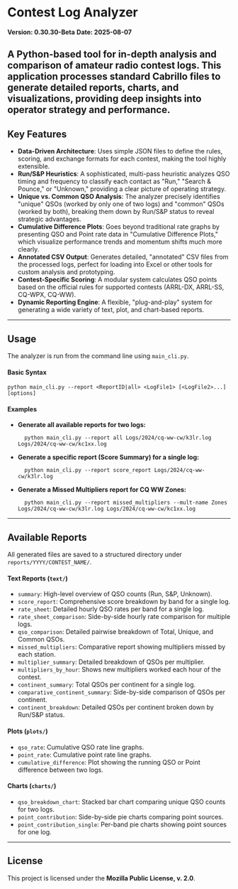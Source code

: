 # Contest Log Analyzer

**Version: 0.30.30-Beta**
**Date: 2025-08-07**

A Python-based tool for in-depth analysis and comparison of amateur radio contest logs. This application processes standard Cabrillo files to generate detailed reports, charts, and visualizations, providing deep insights into operator strategy and performance.
---
## Key Features

* **Data-Driven Architecture**: Uses simple JSON files to define the rules, scoring, and exchange formats for each contest, making the tool highly extensible.
* **Run/S&P Heuristics**: A sophisticated, multi-pass heuristic analyzes QSO timing and frequency to classify each contact as "Run," "Search & Pounce," or "Unknown," providing a clear picture of operating strategy.
* **Unique vs. Common QSO Analysis**: The analyzer precisely identifies "unique" QSOs (worked by only one of two logs) and "common" QSOs (worked by both), breaking them down by Run/S&P status to reveal strategic advantages.
* **Cumulative Difference Plots**: Goes beyond traditional rate graphs by presenting QSO and Point rate data in "Cumulative Difference Plots," which visualize performance trends and momentum shifts much more clearly.
* **Annotated CSV Output**: Generates detailed, "annotated" CSV files from the processed logs, perfect for loading into Excel or other tools for custom analysis and prototyping.
* **Contest-Specific Scoring**: A modular system calculates QSO points based on the official rules for supported contests (ARRL-DX, ARRL-SS, CQ-WPX, CQ-WW).
* **Dynamic Reporting Engine**: A flexible, "plug-and-play" system for generating a wide variety of text, plot, and chart-based reports.

---
## Usage

The analyzer is run from the command line using `main_cli.py`.

#### **Basic Syntax**

    python main_cli.py --report <ReportID|all> <LogFile1> [<LogFile2>...] [options]

#### **Examples**

* **Generate all available reports for two logs:**

        python main_cli.py --report all Logs/2024/cq-ww-cw/k3lr.log Logs/2024/cq-ww-cw/kc1xx.log

* **Generate a specific report (Score Summary) for a single log:**

        python main_cli.py --report score_report Logs/2024/cq-ww-cw/k3lr.log

* **Generate a Missed Multipliers report for CQ WW Zones:**

        python main_cli.py --report missed_multipliers --mult-name Zones Logs/2024/cq-ww-cw/k3lr.log Logs/2024/cq-ww-cw/kc1xx.log

---
## Available Reports

All generated files are saved to a structured directory under `reports/YYYY/CONTEST_NAME/`.

#### **Text Reports (`text/`)**

* `summary`: High-level overview of QSO counts (Run, S&P, Unknown).
* `score_report`: Comprehensive score breakdown by band for a single log.
* `rate_sheet`: Detailed hourly QSO rates per band for a single log.
* `rate_sheet_comparison`: Side-by-side hourly rate comparison for multiple logs.
* `qso_comparison`: Detailed pairwise breakdown of Total, Unique, and Common QSOs.
* `missed_multipliers`: Comparative report showing multipliers missed by each station.
* `multiplier_summary`: Detailed breakdown of QSOs per multiplier.
* `multipliers_by_hour`: Shows new multipliers worked each hour of the contest.
* `continent_summary`: Total QSOs per continent for a single log.
* `comparative_continent_summary`: Side-by-side comparison of QSOs per continent.
* `continent_breakdown`: Detailed QSOs per continent broken down by Run/S&P status.

#### **Plots (`plots/`)**

* `qso_rate`: Cumulative QSO rate line graphs.
* `point_rate`: Cumulative point rate line graphs.
* `cumulative_difference`: Plot showing the running QSO or Point difference between two logs.

#### **Charts (`charts/`)**

* `qso_breakdown_chart`: Stacked bar chart comparing unique QSO counts for two logs.
* `point_contribution`: Side-by-side pie charts comparing point sources.
* `point_contribution_single`: Per-band pie charts showing point sources for one log.
---
## License

This project is licensed under the **Mozilla Public License, v. 2.0**.